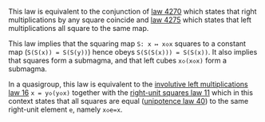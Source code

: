This law is equivalent to the conjunction of [law 4270](https://teorth.github.io/equational_theories/implications/?4270) which states that right multiplications by any square coincide and [law 4275](https://teorth.github.io/equational_theories/implications/?4275) which states that left multiplications all square to the same map.

This law implies that the squaring map `S: x ↦ x◇x` squares to a constant map (`S(S(x)) = S(S(y))`) hence obeys `S(S(S(x))) = S(S(x))`.  It also implies that squares form a submagma, and that left cubes `x◇(x◇x)` form a submagma.

In a quasigroup, this law is equivalent to the [involutive left multiplications law 16](https://teorth.github.io/equational_theories/implications/?16) `x = y◇(y◇x)` together with the [right-unit squares law 11](https://teorth.github.io/equational_theories/implications/?11) which in this context states that all squares are equal ([unipotence law 40](https://teorth.github.io/equational_theories/implications/?40)) to the same right-unit element `e`, namely `x◇e=x`.
